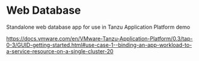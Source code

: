 # Web Database

Standalone web database app for use in Tanzu Application Platform demo


https://docs.vmware.com/en/VMware-Tanzu-Application-Platform/0.3/tap-0-3/GUID-getting-started.html#use-case-1--binding-an-app-workload-to-a-service-resource-on-a-single-cluster-20
